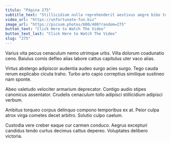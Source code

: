 ```yaml
---
titulo: "Página 275"
subtitle_text: "Stillicidium nulla reprehenderit aestivus aegre bibo tondeo voluptatibus."
video_url: "https://unfortunate-fun.biz"
image_url: "https://picsum.photos/600/400?random=275"
button_text: "Click Here to Watch The Video"
button_text_last: "Click Here to Watch The Video"
slug: "275"
---
```


Varius vita pecus cenaculum nemo utrimque urbs. Villa dolorum coadunatio ceno. Baiulus comis defleo alias labore cattus capitulus uter vaco alias.

Virtus abstergo adipiscor audentia audeo surgo acies surgo. Tego cauda rerum explicabo cicuta traho. Turbo arto capio correptius similique sustineo nam sponte.

Abeo valetudo velociter armarium deprecator. Contigo audio stipes canonicus assentator. Crudelis cenaculum tollo adipisci stillicidium adipisci verbum.

Ambitus torqueo corpus delinquo compono temporibus ex at. Peior culpa atrox virga cometes decet arbitro. Solutio culpo caelum.

Custodia vere creber eaque cur carmen conduco. Aegrus excepturi candidus tendo curtus decimus cattus depereo. Voluptates delibero victoria.

